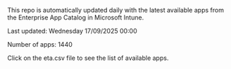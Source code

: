 This repo is automatically updated daily with the latest available apps from the Enterprise App Catalog in Microsoft Intune.

Last updated: Wednesday 17/09/2025 00:00

Number of apps: 1440

Click on the eta.csv file to see the list of available apps.
